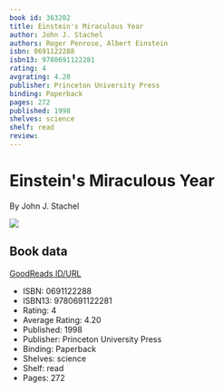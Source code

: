 ```yaml
---
book id: 363202
title: Einstein's Miraculous Year
author: John J. Stachel
authors: Roger Penrose, Albert Einstein
isbn: 0691122288
isbn13: 9780691122281
rating: 4
avgrating: 4.20
publisher: Princeton University Press
binding: Paperback
pages: 272
published: 1998
shelves: science
shelf: read
review: 
---
```


# Einstein's Miraculous Year

By John J. Stachel

![](https://i.gr-assets.com/images/S/compressed.photo.goodreads.com/books/1347703263l/363202.jpg)

## Book data

[GoodReads ID/URL](https://www.goodreads.com/book/show/363202)

- ISBN: 0691122288
- ISBN13: 9780691122281
- Rating: 4
- Average Rating: 4.20
- Published: 1998
- Publisher: Princeton University Press
- Binding: Paperback
- Shelves: science
- Shelf: read
- Pages: 272

